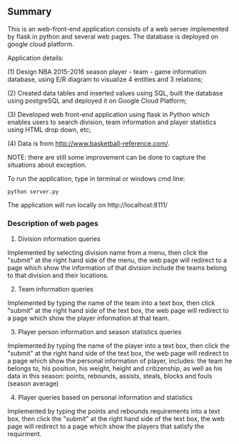 ## Summary

This is an web-front-end application consists of a web server implemented by flask in python and several web pages. The database is deployed on google cloud platform.

Application details:

(1) Design NBA 2015-2016 season player - team - game information database, using E/R diagram to visualize 4 entities and 3 relations;

(2) Created data tables and inserted values using SQL, built the database using postgreSQL and deployed it on Google Cloud Platform;

(3) Developed web front-end application using flask in Python which enables users to search division, team information and player statistics using HTML drop down, etc;

(4) Data is from http://www.basketball-reference.com/.

NOTE: there are still some improvement can be done to capture the situations about exception.

To run the application, type in terminal or windows cmd line:

  `python server.py`
 
The application will run locally on http://localhost:8111/

### Description of web pages

1. Division information queries

Implemented by selecting division name from a menu, then click the "submit" at 
the right hand side of the menu, the web page will redirect to a page which show 
the information of that division include the teams  belong to that division and their 
locations.

2. Team information queries

Implemented by typing the name of the team into a text box, then click "submit"
at the right hand side of the text box, the web page will redirect to a page which 
show the player information at that team.

3. Player person information and season statistics queries

Implemented by typing the name of the player into a text box, then click the "submit"
at the right hand side of the text box, the web page will redirect to a page which 
show the personal information of player, includes: the team he belongs to, his position,
his weight, height and critizenship, as well as his data in this season: points, rebounds,
assists, steals, blocks and fouls (season average)

4. Player queries based on personal information and statistics

Implemented by typing the points and rebounds requirements into a text box, then click
the "submit" at the right hand side of the text box, the web page will redirect to a page which
show the players that satisfy the requirment.
